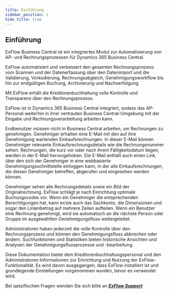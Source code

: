 ```yaml
---
title: Einführung
sidebar_position: 1
hide_title: true
---
```

## Einführung

ExFlow Business Central ist ein integriertes Modul zur Automatisierung von AP- und Rechnungsprozessen für Dynamics 365 Business Central.

ExFlow automatisiert und verbessert den gesamten Rechnungsprozess: vom Scannen und der Datenerfassung über den Datenimport und die Validierung, Vorkodierung, Rechnungsabgleich, Genehmigungsworkflow bis hin zur endgültigen Buchung, Archivierung und Nachverfolgung.

Mit ExFlow erhält die Kreditorenbuchhaltung volle Kontrolle und Transparenz über den Rechnungsprozess.

ExFlow ist in Dynamics 365 Business Central integriert, sodass das AP-Personal weiterhin in ihrer vertrauten Business Central-Umgebung mit der Eingabe und Rechnungsverarbeitung arbeiten kann.

Endbenutzer müssen nicht in Business Central arbeiten, um Rechnungen zu genehmigen. Genehmiger erhalten eine E-Mail mit den auf ihre Genehmigung wartenden Einkaufsrechnungen. In dieser E-Mail können Genehmiger relevante Einkaufsrechnungsdetails wie die Rechnungsnummer sehen. Rechnungen, die kurz vor oder nach ihrem Fälligkeitsdatum liegen, werden in der E-Mail hervorgehoben. Die E-Mail enthält auch einen Link, über den sich der Genehmiger in eine webbasierte Genehmigungsschnittstelle einloggen kann, in der alle Einkaufsrechnungen, die diesen Genehmiger betreffen, abgerufen und eingesehen werden können.

Genehmiger sehen alle Rechnungsdetails sowie ein Bild der Originalrechnung. ExFlow schlägt je nach Einrichtung optimale Buchungscodes vor. Wenn ein Genehmiger die entsprechenden Berechtigungen hat, kann er/sie auch das Sachkonto, die Dimensionen und sogar den Linienbetrag auf mehrere Zeilen aufteilen. Wenn ein Benutzer eine Rechnung genehmigt, wird sie automatisch an die nächste Person oder Gruppe im ausgewählten Genehmigungsfluss weitergeleitet.

Administratoren haben jederzeit die volle Kontrolle über den Rechnungsprozess und können den Genehmigungsfluss abbrechen oder ändern. Suchfunktionen und Statistiken bieten historische Ansichten und Analysen der Genehmigungsflussprozesse und -bearbeitung.

Diese Dokumentation bietet dem Kreditorenbuchhaltungspersonal und den Administratoren Informationen zur Einrichtung und Nutzung der ExFlow-Funktionalität. Es wird davon ausgegangen, dass ExFlow installiert ist und grundlegende Einstellungen vorgenommen wurden, bevor es verwendet wird.

Bei spezifischen Fragen wenden Sie sich bitte an [***ExFlow Support***](https://support.signupsoftware.com)

